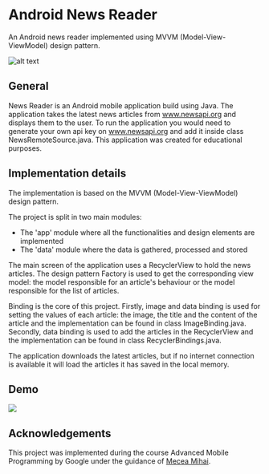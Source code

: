 # Android News Reader

An Android news reader implemented using MVVM (Model-View-ViewModel) design pattern.

![alt text](https://github.com/IonelaTurcuman/AndroidNewsReader/blob/main/banner.png?raw=true)

## General

News Reader is an Android mobile application build using Java. The application takes the latest news articles from www.newsapi.org and displays them to the user. To run the application you would need to generate your own api key on www.newsapi.org and add it inside class NewsRemoteSource.java. This application was created for educational purposes.
 

## Implementation details

The implementation is based on the MVVM (Model-View-ViewModel) design pattern.

The project is split in two main modules:
- The 'app' module where all the functionalities and design elements are implemented
- The 'data' module where the data is gathered, processed and stored

The main screen of the application uses a RecyclerView to hold the news articles. The design pattern Factory is used to get the corresponding view model: the model responsible for an article's behaviour or the model responsible for the list of articles.

Binding is the core of this project. Firstly, image and data binding is used for setting the values of each article: the image, the title and the content of the article and the implementation can be found in class ImageBinding.java. Secondly, data binding is used to add the articles in the RecyclerView and the implementation can be found in class RecyclerBindings.java.

The application downloads the latest articles, but if no internet connection is available it will load the articles it has saved in the local memory.


## Demo

![](https://github.com/IonelaTurcuman/AndroidNewsReader/blob/main/shortDemo.gif)


## Acknowledgements

This project was implemented during the course Advanced Mobile Programming by Google under the guidance of [Mecea Mihai](https://github.com/Misca).


